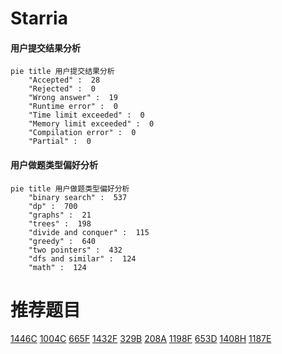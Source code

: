 # Starria

<!-- tabs:start -->



#### **用户提交结果分析**

```mermaid
pie title 用户提交结果分析
    "Accepted" :  28
    "Rejected" :  0
    "Wrong answer" :  19
    "Runtime error" :  0
    "Time limit exceeded" :  0
    "Memory limit exceeded" :  0
    "Compilation error" :  0
    "Partial" :  0
```

#### **用户做题类型偏好分析**

```mermaid
pie title 用户做题类型偏好分析
    "binary search" :  537
    "dp" :  700
    "graphs" :  21
    "trees" :  198
    "divide and conquer" :  115
    "greedy" :  640
    "two pointers" :  432
    "dfs and similar" :  124
    "math" :  124
```



<!-- tabs:end -->
# 推荐题目
[1446C](https://codeforces.com/contest/1446/problem/C)
[1004C](https://codeforces.com/contest/1004/problem/C)
[665F](https://codeforces.com/contest/665/problem/F)
[1432F](https://codeforces.com/contest/1432/problem/F)
[329B](https://codeforces.com/contest/329/problem/B)
[208A](https://codeforces.com/contest/208/problem/A)
[1198F](https://codeforces.com/contest/1198/problem/F)
[653D](https://codeforces.com/contest/653/problem/D)
[1408H](https://codeforces.com/contest/1408/problem/H)
[1187E](https://codeforces.com/contest/1187/problem/E)
